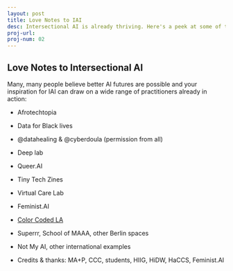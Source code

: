 ```yaml
---
layout: post
title: Love Notes to IAI
desc: Intersectional AI is already thriving. Here's a peek at some of the badass folks making it happen!
proj-url: 
proj-num: 02
---
```




## Love Notes to Intersectional AI

Many, many people believe better AI futures are possible and your inspiration for IAI can draw on a wide range of practitioners already in action:  

  * Afrotechtopia
  * Data for Black lives
  * @datahealing & @cyberdoula (permission from all)
  * Deep lab
  * Queer.AI
  * Tiny Tech Zines
  * Virtual Care Lab
  * Feminist.AI
  * [Color Coded LA](https://colorcoded.la/)
  * Superrr, School of MAAA, other Berlin spaces
  * Not My AI, other international examples


  * Credits & thanks: MA+P, CCC, students, HIIG, HiDW, HaCCS, Feminist.AI